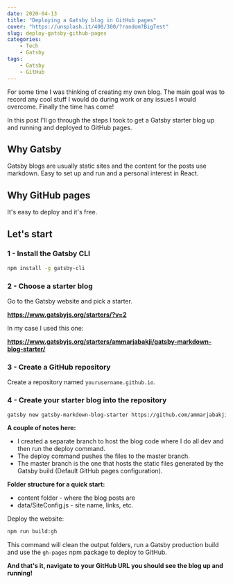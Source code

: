 ```yaml
---
date: 2020-04-13
title: "Deploying a Gatsby blog in GitHub pages"
cover: "https://unsplash.it/400/300/?random?BigTest"
slug: deploy-gatsby-github-pages
categories: 
    - Tech
    - Gatsby
tags:
    - Gatsby
    - GitHub
---
```


For some time I was thinking of creating my own blog. The main goal was to record any cool stuff I would do during work or any issues I would overcome. Finally the time has come!

In this post I'll go through the steps I took to get a Gatsby starter blog up and running and deployed to GitHub pages.

## Why Gatsby

Gatsby blogs are usually static sites and the content for the posts use markdown. Easy to set up and run and a personal interest in React.

## Why GitHub pages

It's easy to deploy and it's free.

## Let's start

### 1 - Install the Gatsby CLI

```bash
npm install -g gatsby-cli
```

### 2 - Choose a starter blog

Go to the Gatsby website and pick a starter.

**<https://www.gatsbyjs.org/starters/?v=2>**

In my case I used this one:

**<https://www.gatsbyjs.org/starters/ammarjabakji/gatsby-markdown-blog-starter/>**

### 3 - Create a GitHub repository

Create a repository named ``yourusername.github.io``.

### 4 - Create your starter blog into the repository

```bash
gatsby new gatsby-markdown-blog-starter https://github.com/ammarjabakji/gatsby-markdown-blog-starter
```

**A couple of notes here:**

- I created a separate branch to host the blog code where I do all dev and then run the deploy command.
- The deploy command pushes the files to the master branch.
- The master branch is the one that hosts the static files generated by the Gatsby build (Default GitHub pages configuration).

**Folder structure for a quick start:**

- content folder - where the blog posts are
- data/SiteConfig.js - site name, links, etc.

Deploy the website:

```bash
npm run build:gh
```

This command will clean the output folders, run a Gatsby production build and use the ``gh-pages`` npm package to deploy to GitHub.

**And that's it, navigate to your GitHub URL you should see the blog up and running!**
